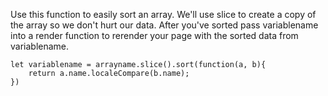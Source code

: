 Use this function to easily sort an array. We'll use slice to create a copy of the array so we don't hurt our data. After you've sorted pass variablename into a render function to rerender your page with the sorted data from variablename.
    
    let variablename = arrayname.slice().sort(function(a, b){
        return a.name.localeCompare(b.name);
    })